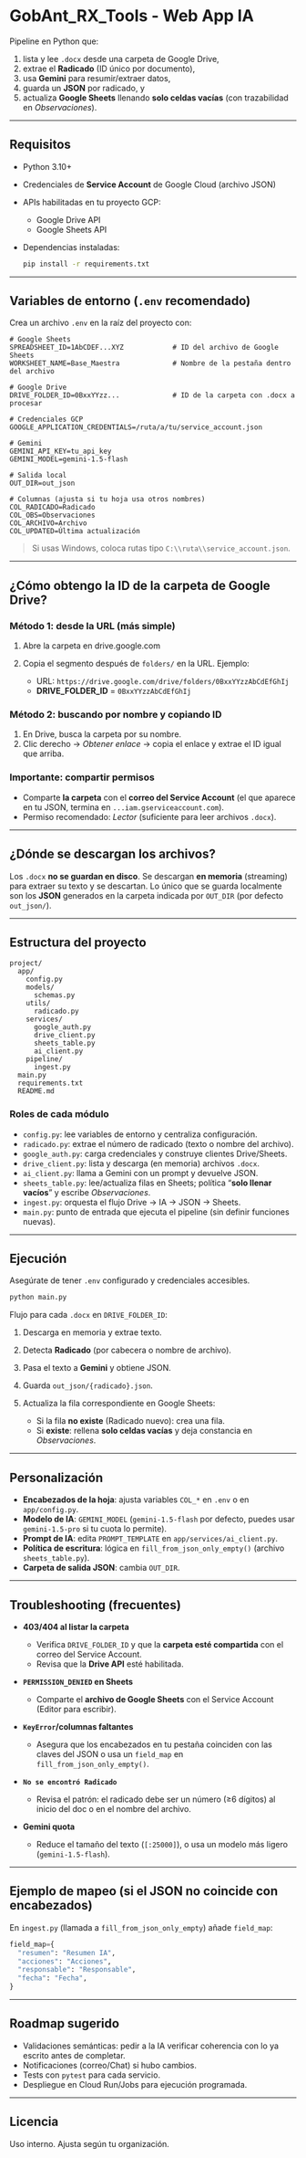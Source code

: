 # GobAnt_RX_Tools - Web App IA

Pipeline en Python que:

1. lista y lee `.docx` desde una carpeta de Google Drive,
2. extrae el **Radicado** (ID único por documento),
3. usa **Gemini** para resumir/extraer datos,
4. guarda un **JSON** por radicado, y
5. actualiza **Google Sheets** llenando **solo celdas vacías** (con trazabilidad en *Observaciones*).

---

## Requisitos

* Python 3.10+
* Credenciales de **Service Account** de Google Cloud (archivo JSON)
* APIs habilitadas en tu proyecto GCP:

  * Google Drive API
  * Google Sheets API
* Dependencias instaladas:

  ```bash
  pip install -r requirements.txt
  ```

---

## Variables de entorno (`.env` recomendado)

Crea un archivo `.env` en la raíz del proyecto con:

```dotenv
# Google Sheets
SPREADSHEET_ID=1AbCDEF...XYZ            # ID del archivo de Google Sheets
WORKSHEET_NAME=Base_Maestra             # Nombre de la pestaña dentro del archivo

# Google Drive
DRIVE_FOLDER_ID=0BxxYYzz...             # ID de la carpeta con .docx a procesar

# Credenciales GCP
GOOGLE_APPLICATION_CREDENTIALS=/ruta/a/tu/service_account.json

# Gemini
GEMINI_API_KEY=tu_api_key
GEMINI_MODEL=gemini-1.5-flash

# Salida local
OUT_DIR=out_json

# Columnas (ajusta si tu hoja usa otros nombres)
COL_RADICADO=Radicado
COL_OBS=Observaciones
COL_ARCHIVO=Archivo
COL_UPDATED=Última actualización
```

> Si usas Windows, coloca rutas tipo `C:\\ruta\\service_account.json`.

---

## ¿Cómo obtengo la **ID de la carpeta** de Google Drive?

### Método 1: desde la URL (más simple)

1. Abre la carpeta en drive.google.com
2. Copia el segmento después de `folders/` en la URL. Ejemplo:

   * URL: `https://drive.google.com/drive/folders/0BxxYYzzAbCdEfGhIj`
   * **DRIVE\_FOLDER\_ID** = `0BxxYYzzAbCdEfGhIj`

### Método 2: buscando por nombre y copiando ID

1. En Drive, busca la carpeta por su nombre.
2. Clic derecho → *Obtener enlace* → copia el enlace y extrae el ID igual que arriba.

### Importante: compartir permisos

* Comparte **la carpeta** con el **correo del Service Account** (el que aparece en tu JSON, termina en `...iam.gserviceaccount.com`).
* Permiso recomendado: *Lector* (suficiente para leer archivos `.docx`).

---

## ¿Dónde se descargan los archivos?

Los `.docx` **no se guardan en disco**. Se descargan **en memoria** (streaming) para extraer su texto y se descartan.
Lo único que se guarda localmente son los **JSON** generados en la carpeta indicada por `OUT_DIR` (por defecto `out_json/`).

---

## Estructura del proyecto

```
project/
  app/
    config.py
    models/
      schemas.py
    utils/
      radicado.py
    services/
      google_auth.py
      drive_client.py
      sheets_table.py
      ai_client.py
    pipeline/
      ingest.py
  main.py
  requirements.txt
  README.md
```

### Roles de cada módulo

* `config.py`: lee variables de entorno y centraliza configuración.
* `radicado.py`: extrae el número de radicado (texto o nombre del archivo).
* `google_auth.py`: carga credenciales y construye clientes Drive/Sheets.
* `drive_client.py`: lista y descarga (en memoria) archivos `.docx`.
* `ai_client.py`: llama a Gemini con un prompt y devuelve JSON.
* `sheets_table.py`: lee/actualiza filas en Sheets; política “**solo llenar vacíos**” y escribe *Observaciones*.
* `ingest.py`: orquesta el flujo Drive → IA → JSON → Sheets.
* `main.py`: punto de entrada que ejecuta el pipeline (sin definir funciones nuevas).

---

## Ejecución

Asegúrate de tener `.env` configurado y credenciales accesibles.

```bash
python main.py
```

Flujo para cada `.docx` en `DRIVE_FOLDER_ID`:

1. Descarga en memoria y extrae texto.
2. Detecta **Radicado** (por cabecera o nombre de archivo).
3. Pasa el texto a **Gemini** y obtiene JSON.
4. Guarda `out_json/{radicado}.json`.
5. Actualiza la fila correspondiente en Google Sheets:

   * Si la fila **no existe** (Radicado nuevo): crea una fila.
   * Si **existe**: rellena **solo celdas vacías** y deja constancia en *Observaciones*.

---

## Personalización

* **Encabezados de la hoja**: ajusta variables `COL_*` en `.env` o en `app/config.py`.
* **Modelo de IA**: `GEMINI_MODEL` (`gemini-1.5-flash` por defecto, puedes usar `gemini-1.5-pro` si tu cuota lo permite).
* **Prompt de IA**: edita `PROMPT_TEMPLATE` en `app/services/ai_client.py`.
* **Política de escritura**: lógica en `fill_from_json_only_empty()` (archivo `sheets_table.py`).
* **Carpeta de salida JSON**: cambia `OUT_DIR`.

---

## Troubleshooting (frecuentes)

* **403/404 al listar la carpeta**

  * Verifica `DRIVE_FOLDER_ID` y que la **carpeta esté compartida** con el correo del Service Account.
  * Revisa que la **Drive API** esté habilitada.

* **`PERMISSION_DENIED` en Sheets**

  * Comparte el **archivo de Google Sheets** con el Service Account (Editor para escribir).

* **`KeyError`/columnas faltantes**

  * Asegura que los encabezados en tu pestaña coinciden con las claves del JSON o usa un `field_map` en `fill_from_json_only_empty()`.

* **`No se encontró Radicado`**

  * Revisa el patrón: el radicado debe ser un número (≥6 dígitos) al inicio del doc o en el nombre del archivo.

* **Gemini quota**

  * Reduce el tamaño del texto (`[:25000]`), o usa un modelo más ligero (`gemini-1.5-flash`).

---

## Ejemplo de mapeo (si el JSON **no** coincide con encabezados)

En `ingest.py` (llamada a `fill_from_json_only_empty`) añade `field_map`:

```python
field_map={
  "resumen": "Resumen IA",
  "acciones": "Acciones",
  "responsable": "Responsable",
  "fecha": "Fecha",
}
```

---

## Roadmap sugerido

* Validaciones semánticas: pedir a la IA verificar coherencia con lo ya escrito antes de completar.
* Notificaciones (correo/Chat) si hubo cambios.
* Tests con `pytest` para cada servicio.
* Despliegue en Cloud Run/Jobs para ejecución programada.

---

## Licencia

Uso interno. Ajusta según tu organización.
